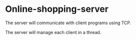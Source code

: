 # Online-shopping-server
The server will communicate with client programs using TCP.

The server will manage each client in a thread.
